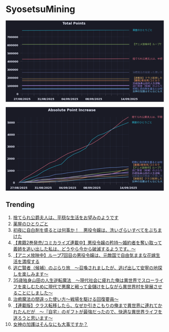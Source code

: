 # SyosetsuMining


![](https://raw.githubusercontent.com/exc4l/SyosetsuMining/main/plots/point_trend.png)

![](https://raw.githubusercontent.com/exc4l/SyosetsuMining/main/plots/point_increase.png)


## Trending

1. [捨てられ公爵夫人は、平穏な生活をお望みのようです](https://ncode.syosetu.com/n4395il/)
2. [薬屋のひとりごと](https://ncode.syosetu.com/n9636x/)
3. [初夜に自白剤を盛るとは何事か！　悪役令嬢は、洗いざらいすべてをぶちまけた](https://ncode.syosetu.com/n2873ii/)
4. [【書籍2巻発売/コミカライズ連載中】悪役令嬢の矜持〜婚約者を奪い取って義姉を追い出した私は、どうやら今から破滅するようです。〜](https://ncode.syosetu.com/n0753hr/)
5. [【アニメ放映中】ループ7回目の悪役令嬢は、元敵国で自由気ままな花嫁生活を満喫する](https://ncode.syosetu.com/n1784ga/)
6. [逃亡賢者（候補）のぶらり旅　〜召喚されましたが、逃げ出して安寧の地探しを楽しみます〜](https://ncode.syosetu.com/n5418hv/)
7. [35歳独身山田の人生逆転魔法　～現代社会に疲れた俺は異世界でスローライフを楽しむために現代で悪魔と戦って金儲けをしながら異世界村を発展させることにしました～](https://ncode.syosetu.com/n3115io/)
8. [治癒魔法の間違った使い方～戦場を駆ける回復要員～](https://ncode.syosetu.com/n2468ca/)
9. [【連載版】クラス転移したら、なぜか引きこもりの俺まで異世界に連れてかれたんだが　～『自宅』のギフトが最強だったので、快適な異世界ライフを送ろうと思います～](https://ncode.syosetu.com/n3960io/)
10. [女神の加護はそんなにも大事ですか？](https://ncode.syosetu.com/n3888io/)
